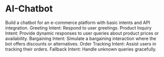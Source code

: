 # AI-Chatbot
Build a chatbot for an e-commerce platform with basic intents and API integration.
Greeting Intent: Respond to user greetings.
Product Inquiry Intent: Provide dynamic responses to user queries about product prices or availability.
Bargaining Intent: Simulate a bargaining interaction where the bot offers discounts or alternatives.
Order Tracking Intent: Assist users in tracking their orders.
Fallback Intent: Handle unknown queries gracefully.
